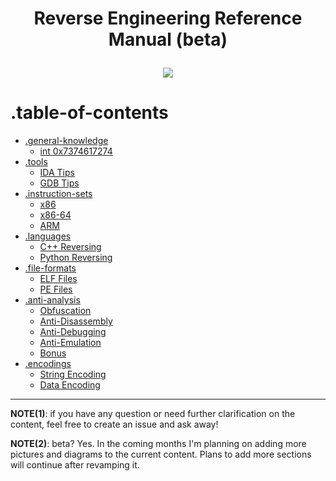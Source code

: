 # <p align='center'> Reverse Engineering Reference Manual (beta) </p>

<p align='center'> 
<img src="https://github.com/yellowbyte/reverse-engineering-reference-manual/blob/master/images/heading/Introduction.PNG"> 
</p>

# .table-of-contents

* [.general-knowledge](contents/general-knowledge/general-knowledge.md)
  + [int 0x7374617274](contents/general-knowledge/int_0x7374617274.md)
* [.tools](contents/tools/tools.md)
  + [IDA Tips](#-ida-tips-)
  + [GDB Tips](#-gdb-tips-)
* [.instruction-sets](contents/instruction-sets/instruction-sets.md)
  + [x86](#-x86-)
  + [x86-64](#-x86-64-)
  + [ARM](#-arm-)
* [.languages](contents/languages/languages.md)
  + [C++ Reversing](#-c-reversing-)
  + [Python Reversing](#-python-reversing-)
* [.file-formats](contents/file-formats/file-formats.md)
  + [ELF Files](#-elf-files-)
  * [PE Files](#-pe-files-)
* [.anti-analysis](contents/anti-analysis/anti-analysis.md)
  + [Obfuscation](#-obfuscation-)
  + [Anti-Disassembly](#-anti-disassembly-)
  + [Anti-Debugging](#-anti-debugging-)
  + [Anti-Emulation](#-anti-emulation-)
  + [Bonus](#-bonus-)
* [.encodings](contents/encodings/encodings.md)
  + [String Encoding](#-string-encoding-)
  + [Data Encoding](#-data-encoding-)
---

__NOTE(1)__: if you have any question or need further clarification on the content, feel free to create an issue and ask away!

__NOTE(2)__: beta? Yes. In the coming months I'm planning on adding more pictures and diagrams to the current content. Plans to add more sections will continue after revamping it.
